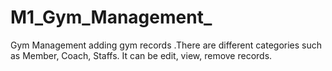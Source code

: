 # M1_Gym_Management_
Gym Management adding gym records .There are different categories such as Member, Coach, Staffs. It can be edit, view, remove records.
